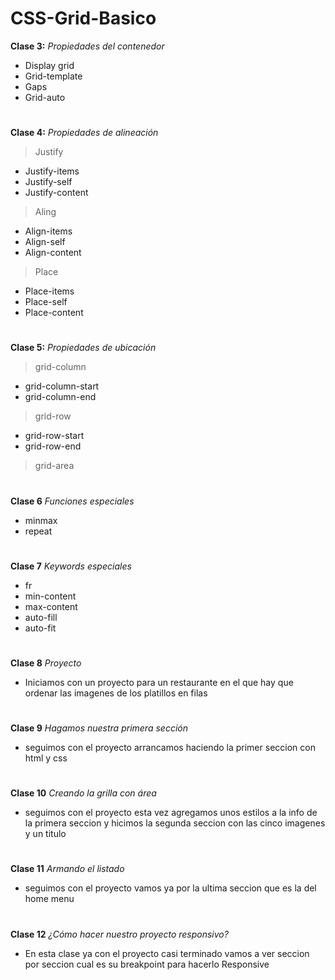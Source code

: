# CSS-Grid-Basico

**Clase 3:** *Propiedades del contenedor* 
- Display grid
- Grid-template
- Gaps
- Grid-auto 
# 

**Clase 4:** *Propiedades de alineación*
>Justify
- Justify-items
- Justify-self
- Justify-content

> Aling
- Align-items
- Align-self
- Align-content

>Place
- Place-items
- Place-self
- Place-content
#

**Clase 5:** *Propiedades de ubicación*
>grid-column
- grid-column-start
- grid-column-end

>grid-row
- grid-row-start
- grid-row-end

>grid-area
#

**Clase 6** *Funciones especiales*
- minmax
- repeat
#


**Clase 7** *Keywords especiales*
- fr
- min-content
- max-content
- auto-fill
- auto-fit
#

**Clase 8** *Proyecto*

- Iniciamos con un proyecto para un restaurante en el que hay que ordenar las imagenes de los platillos en filas 
#

**Clase 9** *Hagamos nuestra primera sección*

- seguimos con el proyecto arrancamos haciendo la primer seccion con html y css
#

**Clase 10** *Creando la grilla con área*

- seguimos con el proyecto esta vez agregamos unos estilos a la info de la primera seccion y hicimos la segunda seccion con las cinco imagenes y un titulo
#

**Clase 11** *Armando el listado*

- seguimos con el proyecto vamos ya por la ultima seccion que es la del home menu
#

**Clase 12** *¿Cómo hacer nuestro proyecto responsivo?*

- En esta clase ya con el proyecto casi terminado vamos a ver seccion por seccion cual es su breakpoint para hacerlo Responsive
#